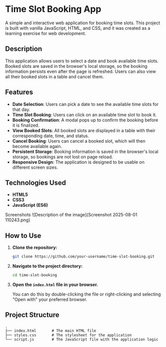# Time Slot Booking App

A simple and interactive web application for booking time slots. This project is built with vanilla JavaScript, HTML, and CSS, and it was created as a learning exercise for web development.

## Description

This application allows users to select a date and book available time slots. Booked slots are saved in the browser's local storage, so the booking information persists even after the page is refreshed. Users can also view all their booked slots in a table and cancel them.

## Features

  * **Date Selection**: Users can pick a date to see the available time slots for that day.
  * **Time Slot Booking**: Users can click on an available time slot to book it.
  * **Booking Confirmation**: A modal pops up to confirm the booking before it is finalized.
  * **View Booked Slots**: All booked slots are displayed in a table with their corresponding date, time, and status.
  * **Cancel Booking**: Users can cancel a booked slot, which will then become available again.
  * **Persistent Storage**: Booking information is saved in the browser's local storage, so bookings are not lost on page reload.
  * **Responsive Design**: The application is designed to be usable on different screen sizes.

## Technologies Used

  * **HTML5**
  * **CSS3**
  * **JavaScript (ES6)**

Screenshots
![Description of the image](Screenshot 2025-08-01 110243.png)

## How to Use

1.  **Clone the repository:**

    ```bash
    git clone https://github.com/your-username/time-slot-booking.git
    ```

2.  **Navigate to the project directory:**

    ```bash
    cd time-slot-booking
    ```

3.  **Open the `index.html` file in your browser.**

    You can do this by double-clicking the file or right-clicking and selecting "Open with" your preferred browser.

## Project Structure

```
.
├── index.html       # The main HTML file
├── styles.css       # The stylesheet for the application
└── script.js        # The JavaScript file with the application logic
```
